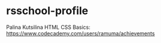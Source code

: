 # rsschool-profile
Palina Kutsilina
HTML CSS Basics: https://www.codecademy.com/users/ramuma/achievements
